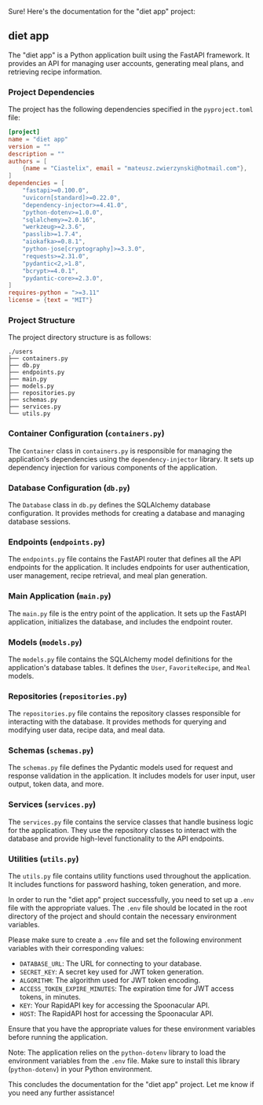 Sure! Here's the documentation for the "diet app" project:

## diet app

The "diet app" is a Python application built using the FastAPI framework. It provides an API for managing user accounts, generating meal plans, and retrieving recipe information.

### Project Dependencies

The project has the following dependencies specified in the `pyproject.toml` file:

```toml
[project]
name = "diet app"
version = ""
description = ""
authors = [
    {name = "Ciastelix", email = "mateusz.zwierzynski@hotmail.com"},
]
dependencies = [
    "fastapi>=0.100.0",
    "uvicorn[standard]>=0.22.0",
    "dependency-injector>=4.41.0",
    "python-dotenv>=1.0.0",
    "sqlalchemy>=2.0.16",
    "werkzeug>=2.3.6",
    "passlib>=1.7.4",
    "aiokafka>=0.8.1",
    "python-jose[cryptography]>=3.3.0",
    "requests>=2.31.0",
    "pydantic<2,>1.8",
    "bcrypt>=4.0.1",
    "pydantic-core>=2.3.0",
]
requires-python = ">=3.11"
license = {text = "MIT"}
```

### Project Structure

The project directory structure is as follows:

```
./users
├── containers.py
├── db.py
├── endpoints.py
├── main.py
├── models.py
├── repositories.py
├── schemas.py
├── services.py
└── utils.py
```

### Container Configuration (`containers.py`)

The `Container` class in `containers.py` is responsible for managing the application's dependencies using the `dependency-injector` library. It sets up dependency injection for various components of the application.

### Database Configuration (`db.py`)

The `Database` class in `db.py` defines the SQLAlchemy database configuration. It provides methods for creating a database and managing database sessions.

### Endpoints (`endpoints.py`)

The `endpoints.py` file contains the FastAPI router that defines all the API endpoints for the application. It includes endpoints for user authentication, user management, recipe retrieval, and meal plan generation.

### Main Application (`main.py`)

The `main.py` file is the entry point of the application. It sets up the FastAPI application, initializes the database, and includes the endpoint router.

### Models (`models.py`)

The `models.py` file contains the SQLAlchemy model definitions for the application's database tables. It defines the `User`, `FavoriteRecipe`, and `Meal` models.

### Repositories (`repositories.py`)

The `repositories.py` file contains the repository classes responsible for interacting with the database. It provides methods for querying and modifying user data, recipe data, and meal data.

### Schemas (`schemas.py`)

The `schemas.py` file defines the Pydantic models used for request and response validation in the application. It includes models for user input, user output, token data, and more.

### Services (`services.py`)

The `services.py` file contains the service classes that handle business logic for the application. They use the repository classes to interact with the database and provide high-level functionality to the API endpoints.

### Utilities (`utils.py`)

The `utils.py` file contains utility functions used throughout the application. It includes functions for password hashing, token generation, and more.

In order to run the "diet app" project successfully, you need to set up a `.env` file with the appropriate values. The `.env` file should be located in the root directory of the project and should contain the necessary environment variables.

Please make sure to create a `.env` file and set the following environment variables with their corresponding values:

- `DATABASE_URL`: The URL for connecting to your database.
- `SECRET_KEY`: A secret key used for JWT token generation.
- `ALGORITHM`: The algorithm used for JWT token encoding.
- `ACCESS_TOKEN_EXPIRE_MINUTES`: The expiration time for JWT access tokens, in minutes.
- `KEY`: Your RapidAPI key for accessing the Spoonacular API.
- `HOST`: The RapidAPI host for accessing the Spoonacular API.

Ensure that you have the appropriate values for these environment variables before running the application.

Note: The application relies on the `python-dotenv` library to load the environment variables from the `.env` file. Make sure to install this library (`python-dotenv`) in your Python environment.

This concludes the documentation for the "diet app" project. Let me know if you need any further assistance!
